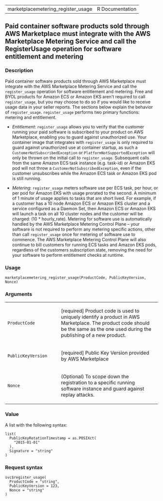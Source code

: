 <table style="width: 100%;">
<tbody>
<tr class="odd">
<td>marketplacemetering_register_usage</td>
<td style="text-align: right;">R Documentation</td>
</tr>
</tbody>
</table>

## Paid container software products sold through AWS Marketplace must integrate with the AWS Marketplace Metering Service and call the RegisterUsage operation for software entitlement and metering

### Description

Paid container software products sold through AWS Marketplace must
integrate with the AWS Marketplace Metering Service and call the
`register_usage` operation for software entitlement and metering. Free
and BYOL products for Amazon ECS or Amazon EKS aren't required to call
`register_usage`, but you may choose to do so if you would like to
receive usage data in your seller reports. The sections below explain
the behavior of `register_usage`. `register_usage` performs two primary
functions: metering and entitlement.

-   *Entitlement*: `register_usage` allows you to verify that the
    customer running your paid software is subscribed to your product on
    AWS Marketplace, enabling you to guard against unauthorized use.
    Your container image that integrates with `register_usage` is only
    required to guard against unauthorized use at container startup, as
    such a `CustomerNotSubscribedException` or
    `PlatformNotSupportedException` will only be thrown on the initial
    call to `register_usage`. Subsequent calls from the same Amazon ECS
    task instance (e.g. task-id) or Amazon EKS pod will not throw a
    `CustomerNotSubscribedException`, even if the customer unsubscribes
    while the Amazon ECS task or Amazon EKS pod is still running.

-   *Metering*: `register_usage` meters software use per ECS task, per
    hour, or per pod for Amazon EKS with usage prorated to the second. A
    minimum of 1 minute of usage applies to tasks that are short lived.
    For example, if a customer has a 10 node Amazon ECS or Amazon EKS
    cluster and a service configured as a Daemon Set, then Amazon ECS or
    Amazon EKS will launch a task on all 10 cluster nodes and the
    customer will be charged: (10 \* hourly\_rate). Metering for
    software use is automatically handled by the AWS Marketplace
    Metering Control Plane – your software is not required to perform
    any metering specific actions, other than call `register_usage` once
    for metering of software use to commence. The AWS Marketplace
    Metering Control Plane will also continue to bill customers for
    running ECS tasks and Amazon EKS pods, regardless of the customers
    subscription state, removing the need for your software to perform
    entitlement checks at runtime.

### Usage

    marketplacemetering_register_usage(ProductCode, PublicKeyVersion, Nonce)

### Arguments

<table>
<colgroup>
<col style="width: 35%" />
<col style="width: 65%" />
</colgroup>
<tbody>
<tr class="odd">
<td><code
id="marketplacemetering_register_usage_:_ProductCode">ProductCode</code></td>
<td><p>[required] Product code is used to uniquely identify a product in
AWS Marketplace. The product code should be the same as the one used
during the publishing of a new product.</p></td>
</tr>
<tr class="even">
<td><code
id="marketplacemetering_register_usage_:_PublicKeyVersion">PublicKeyVersion</code></td>
<td><p>[required] Public Key Version provided by AWS
Marketplace</p></td>
</tr>
<tr class="odd">
<td><code
id="marketplacemetering_register_usage_:_Nonce">Nonce</code></td>
<td><p>(Optional) To scope down the registration to a specific running
software instance and guard against replay attacks.</p></td>
</tr>
</tbody>
</table>

### Value

A list with the following syntax:

    list(
      PublicKeyRotationTimestamp = as.POSIXct(
        "2015-01-01"
      ),
      Signature = "string"
    )

### Request syntax

    svc$register_usage(
      ProductCode = "string",
      PublicKeyVersion = 123,
      Nonce = "string"
    )
